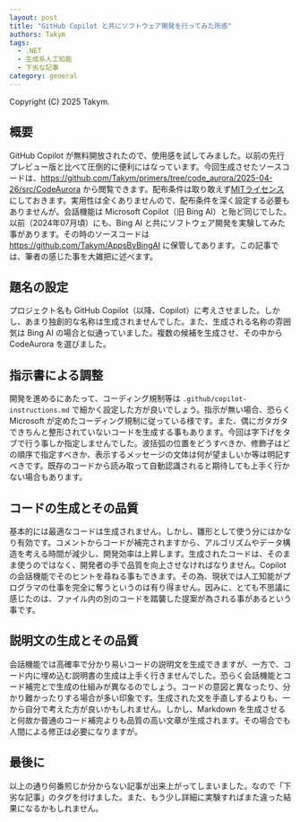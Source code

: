```yaml
---
layout: post
title: "GitHub Copilot と共にソフトウェア開発を行ってみた所感"
authors: Takym
tags:
  - .NET
  - 生成系人工知能
  - 下劣な記事
category: general
---
```

Copyright (C) 2025 Takym.

## 概要
GitHub Copilot が無料開放されたので、使用感を試してみました。以前の先行プレビュー版と比べて圧倒的に便利にはなっています。今回生成させたソースコードは、<https://github.com/Takym/primers/tree/code_aurora/2025-04-26/src/CodeAurora> から閲覧できます。配布条件は取り敢えず[MITライセンス](https://github.com/Takym/primers/blob/master/src/ProgrammingLanguageTalking/LICENSE.md)にしておきます。実用性は全くありませんので、配布条件を深く設定する必要もありませんが。会話機能は Microsoft Copilot（旧 Bing AI）と殆ど同じでした。以前（2024年07月頃）にも、Bing AI と共にソフトウェア開発を実験してみた事があります。その時のソースコードは <https://github.com/Takym/AppsByBingAI> に保管してあります。この記事では、筆者の感じた事を大雑把に述べます。

## 題名の設定
プロジェクト名も GitHub Copilot（以降、Copilot）に考えさせました。しかし、あまり独創的な名称は生成されませんでした。また、生成される名称の雰囲気は Bing AI の場合と似通っていました。複数の候補を生成させ、その中から CodeAurora を選びました。

## 指示書による調整
開発を進めるにあたって、コーディング規制等は `.github/copilot-instructions.md` で細かく設定した方が良いでしょう。指示が無い場合、恐らく Microsoft が定めたコーディング規制に従っている様です。また、偶にガタガタできちんと整形されていないコードを生成する事もあります。今回は字下げをタブで行う事しか指定しませんでした。波括弧の位置をどうすべきか、修飾子はどの順序で指定すべきか、表示するメッセージの文体は何が望ましいか等は明記すべきです。既存のコードから読み取って自動認識されると期待しても上手く行かない場合もあります。

## コードの生成とその品質
基本的には最適なコードは生成されません。しかし、雛形として使う分にはかなり有効です。コメントからコードが補完されますから、アルゴリズムやデータ構造を考える時間が減少し、開発効率は上昇します。生成されたコードは、そのまま使うのではなく、開発者の手で品質を向上させなければなりません。Copilot の会話機能でそのヒントを尋ねる事もできます。その為、現状では人工知能がプログラマの仕事を完全に奪うというのは有り得ません。因みに、とても不思議に感じたのは、ファイル内の別のコードを踏襲した提案が為される事があるという事です。

## 説明文の生成とその品質
会話機能では高確率で分かり易いコードの説明文を生成できますが、一方で、コード内に埋め込む説明書の生成は上手く行きませんでした。恐らく会話機能とコード補完とで生成の仕組みが異なるのでしょう。コードの意図と異なったり、分かり難かったりする場合が多い印象です。生成された文を手直しするよりも、一から自分で考えた方が良いかもしれません。しかし、Markdown を生成させると何故か普通のコード補完よりも品質の高い文章が生成されます。その場合でも人間による修正は必要になりますが。

## 最後に
以上の通り何番煎じか分からない記事が出来上がってしまいました。なので「下劣な記事」のタグを付けました。また、もう少し詳細に実験すればまた違った結果になるかもしれません。
